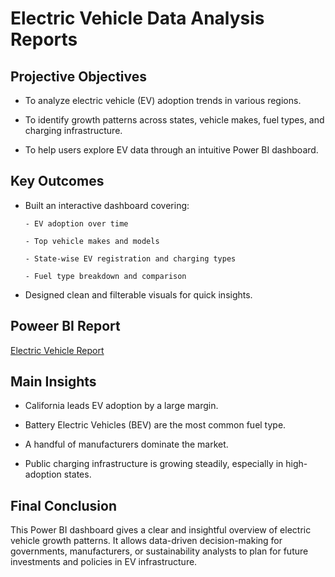 # Electric Vehicle Data Analysis Reports

## Projective Objectives 
- To analyze electric vehicle (EV) adoption trends in various regions.

- To identify growth patterns across states, vehicle makes, fuel types, and charging infrastructure.

- To help users explore EV data through an intuitive Power BI dashboard.

## Key Outcomes
- Built an interactive dashboard covering:

      - EV adoption over time

      - Top vehicle makes and models

      - State-wise EV registration and charging types

      - Fuel type breakdown and comparison

- Designed clean and filterable visuals for quick insights.

## Poweer BI Report

<a href = "https://github.com/tejareddy45/Electric-Vehicle-Analysis----Power-BI/blob/main/Electric%20Vechicle.pbix"> Electric Vehicle Report </a>

## Main Insights
- California leads EV adoption by a large margin.

- Battery Electric Vehicles (BEV) are the most common fuel type.

- A handful of manufacturers dominate the market.

- Public charging infrastructure is growing steadily, especially in high-adoption states.

## Final Conclusion
This Power BI dashboard gives a clear and insightful overview of electric vehicle growth patterns. It allows data-driven decision-making for governments, manufacturers, or sustainability analysts to plan for future investments and policies in EV infrastructure.

